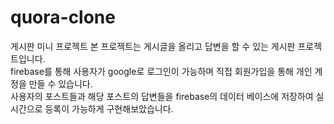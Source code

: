 # quora-clone
게시판 미니 프로젝트
본 프로젝트는 게시글을 올리고 답변을 할 수 있는 게시판 프로젝트입니다.  
firebase를 통해 사용자가 google로 로그인이 가능하며 직접 회원가입을 통해 개인 계정을 만들 수 있습니다.  
사용자의 포스트들과 해당 포스트의 답변들을 firebase의 데이터 베이스에 저장하여 실시간으로 등록이 가능하게 구현해보았습니다. 
